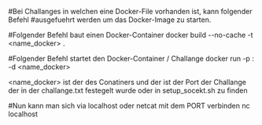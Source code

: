 #Bei Challanges in welchen eine Docker-File vorhanden ist, kann folgender Befehl
#ausgefuehrt werden um das Docker-Image zu starten. 

#Folgender Befehl baut einen Docker-Container
docker build --no-cache -t <name_docker> . 

#Folgender Befehl startet den Docker-Container / Challange
docker run -p <port>:<port> -d <name_docker>

<name_docker> ist der des Conatiners und der
<port> ist der Port der Challange der in der challange.txt festegelt wurde
	oder in setup_socekt.sh zu finden

#Nun kann man sich via localhost oder netcat mit dem PORT verbinden
nc localhost <port>



